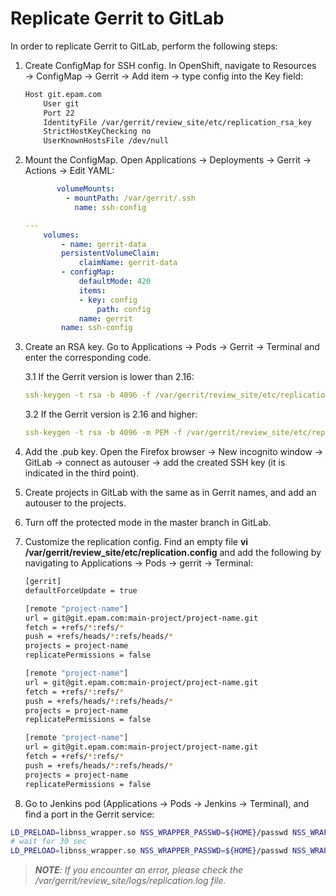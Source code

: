 # Replicate Gerrit to GitLab

In order to replicate Gerrit to GitLab, perform the following steps:

1. Create ConfigMap for SSH config. In OpenShift, navigate to Resources → ConfigMap → Gerrit → Add item → type config into the Key field:
    ```bash
    Host git.epam.com
        User git
        Port 22
        IdentityFile /var/gerrit/review_site/etc/replication_rsa_key
        StrictHostKeyChecking no
        UserKnownHostsFile /dev/null
    ```
2. Mount the ConfigMap. Open Applications → Deployments → Gerrit → Actions → Edit YAML:

    ```yaml
           volumeMounts:
             - mountPath: /var/gerrit/.ssh
               name: ssh-config

    ---
        volumes:
            - name: gerrit-data
            persistentVolumeClaim:
                claimName: gerrit-data
            - configMap:
                defaultMode: 420
                items:
                - key: config
                    path: config
                name: gerrit
            name: ssh-config
    ```
3. Create an RSA key. Go to Applications → Pods → Gerrit → Terminal and enter the corresponding code.

   3.1 If the Gerrit version is lower than 2.16:
    ```yaml
    ssh-keygen -t rsa -b 4096 -f /var/gerrit/review_site/etc/replication_rsa_key
    ```
   3.2 If the Gerrit version is 2.16 and higher:
    ```yaml
    ssh-keygen -t rsa -b 4096 -m PEM -f /var/gerrit/review_site/etc/replication_rsa_key
    ```
4. Add the .pub key. Open the Firefox browser → New incognito window → GitLab → connect as autouser → add the created SSH key (it is indicated in the third point).
5. Create projects in GitLab with the same as in Gerrit names, and add an autouser to the projects.
6. Turn off the protected mode in the master branch in GitLab.
7. Customize the replication config. Find an empty file **vi /var/gerrit/review_site/etc/replication.config** and add the following by navigating to Applications → Pods → gerrit → Terminal:

    ```bash
    [gerrit]
    defaultForceUpdate = true

    [remote "project-name"]
    url = git@git.epam.com:main-project/project-name.git
    fetch = +refs/*:refs/*
    push = +refs/heads/*:refs/heads/*
    projects = project-name
    replicatePermissions = false

    [remote "project-name"]
    url = git@git.epam.com:main-project/project-name.git
    fetch = +refs/*:refs/*
    push = +refs/heads/*:refs/heads/*
    projects = project-name
    replicatePermissions = false

    [remote "project-name"]
    url = git@git.epam.com:main-project/project-name.git
    fetch = +refs/*:refs/*
    push = +refs/heads/*:refs/heads/*
    projects = project-name
    replicatePermissions = false
    ```

8. Go to Jenkins pod (Applications → Pods → Jenkins → Terminal), and find a port in the Gerrit service:

```bash
LD_PRELOAD=libnss_wrapper.so NSS_WRAPPER_PASSWD=${HOME}/passwd NSS_WRAPPER_GROUP=/etc/group ssh -p 30777 jenkins@gerrit gerrit plugin reload replication
# wait for 30 sec
LD_PRELOAD=libnss_wrapper.so NSS_WRAPPER_PASSWD=${HOME}/passwd NSS_WRAPPER_GROUP=/etc/group ssh -p 30777 jenkins@gerrit replication start --all --wait
```

>_**NOTE**: If you encounter an error, please check the /var/gerrit/review_site/logs/replication.log file._